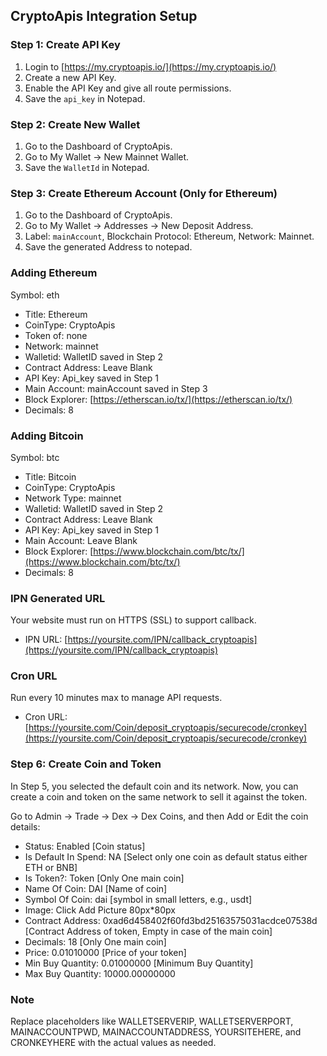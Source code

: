 ## CryptoApis Integration Setup

### Step 1: Create API Key

1. Login to [https://my.cryptoapis.io/](https://my.cryptoapis.io/)
2. Create a new API Key.
3. Enable the API Key and give all route permissions.
4. Save the `api_key` in Notepad.

### Step 2: Create New Wallet

1. Go to the Dashboard of CryptoApis.
2. Go to My Wallet -> New Mainnet Wallet.
3. Save the `WalletId` in Notepad.

### Step 3: Create Ethereum Account (Only for Ethereum)

1. Go to the Dashboard of CryptoApis.
2. Go to My Wallet -> Addresses -> New Deposit Address.
3. Label: `mainAccount`, Blockchain Protocol: Ethereum, Network: Mainnet.
4. Save the generated Address to notepad.

### Adding Ethereum

Symbol: eth
- Title: Ethereum
- CoinType: CryptoApis
- Token of: none
- Network: mainnet
- Walletid: WalletID saved in Step 2
- Contract Address: Leave Blank
- API Key: Api_key saved in Step 1
- Main Account: mainAccount saved in Step 3
- Block Explorer: [https://etherscan.io/tx/](https://etherscan.io/tx/)
- Decimals: 8

### Adding Bitcoin

Symbol: btc
- Title: Bitcoin
- CoinType: CryptoApis
- Network Type: mainnet
- Walletid: WalletID saved in Step 2
- Contract Address: Leave Blank
- API Key: Api_key saved in Step 1
- Main Account: Leave Blank
- Block Explorer: [https://www.blockchain.com/btc/tx/](https://www.blockchain.com/btc/tx/)
- Decimals: 8

### IPN Generated URL

Your website must run on HTTPS (SSL) to support callback.
- IPN URL: [https://yoursite.com/IPN/callback_cryptoapis](https://yoursite.com/IPN/callback_cryptoapis)

### Cron URL

Run every 10 minutes max to manage API requests.
- Cron URL: [https://yoursite.com/Coin/deposit_cryptoapis/securecode/cronkey](https://yoursite.com/Coin/deposit_cryptoapis/securecode/cronkey)

### Step 6: Create Coin and Token

In Step 5, you selected the default coin and its network. Now, you can create a coin and token on the same network to sell it against the token.

Go to Admin -> Trade -> Dex -> Dex Coins, and then Add or Edit the coin details:

- Status: Enabled [Coin status]
- Is Default In Spend: NA [Select only one coin as default status either ETH or BNB]
- Is Token?: Token [Only One main coin]
- Name Of Coin: DAI [Name of coin]
- Symbol Of Coin: dai [symbol in small letters, e.g., usdt]
- Image: Click Add Picture 80px*80px
- Contract Address: 0xad6d458402f60fd3bd25163575031acdce07538d [Contract Address of token, Empty in case of the main coin]
- Decimals: 18 [Only One main coin]
- Price: 0.01010000 [Price of your token]
- Min Buy Quantity: 0.01000000 [Minimum Buy Quantity]
- Max Buy Quantity: 10000.00000000

### Note
Replace placeholders like WALLETSERVERIP, WALLETSERVERPORT, MAINACCOUNTPWD, MAINACCOUNTADDRESS, YOURSITEHERE, and CRONKEYHERE with the actual values as needed.